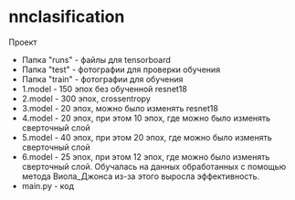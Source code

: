 # nnclasification
Проект
- Папка "runs" - файлы для tensorboard
- Папка "test" - фотографии для проверки обучения
- Папка "train" - фотографии для обучения
- 1.model - 150 эпох без обученной resnet18
- 2.model - 300 эпох, crossentropy
- 3.model - 20 эпох, можно было изменять resnet18
- 4.model - 20 эпох, при этом 10 эпох, где можно было изменять сверточный слой
- 5.model - 40 эпох, при этом 20 эпох, где можно было изменять сверточный слой
- 6.model - 25 эпох, при этом 12 эпох, где можно было изменять сверточный слой. Обучалась на данных обработанных с помощью метода Виола_Джонса из-за этого выросла эффективность.
- main.py - код
